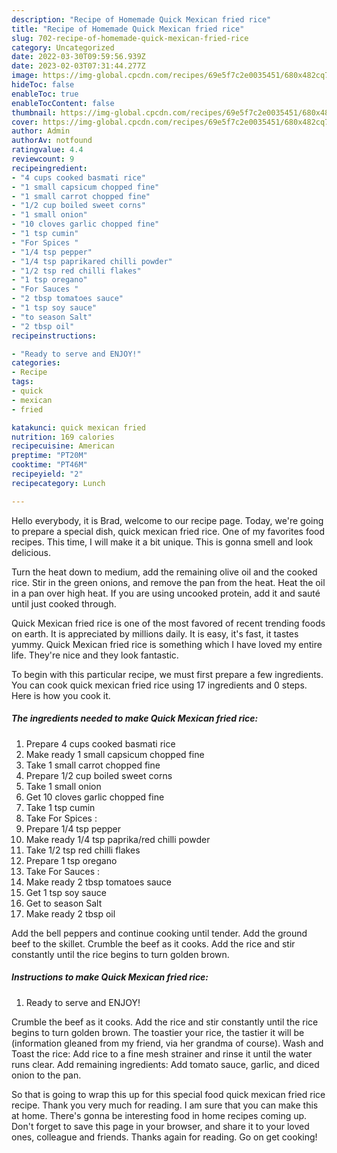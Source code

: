 ```yaml
---
description: "Recipe of Homemade Quick Mexican fried rice"
title: "Recipe of Homemade Quick Mexican fried rice"
slug: 702-recipe-of-homemade-quick-mexican-fried-rice
category: Uncategorized
date: 2022-03-30T09:59:56.939Z
date: 2023-02-03T07:31:44.277Z
image: https://img-global.cpcdn.com/recipes/69e5f7c2e0035451/680x482cq70/quick-mexican-fried-rice-recipe-main-photo.jpg
hideToc: false
enableToc: true
enableTocContent: false
thumbnail: https://img-global.cpcdn.com/recipes/69e5f7c2e0035451/680x482cq70/quick-mexican-fried-rice-recipe-main-photo.jpg
cover: https://img-global.cpcdn.com/recipes/69e5f7c2e0035451/680x482cq70/quick-mexican-fried-rice-recipe-main-photo.jpg
author: Admin
authorAv: notfound
ratingvalue: 4.4
reviewcount: 9
recipeingredient:
- "4 cups cooked basmati rice"
- "1 small capsicum chopped fine"
- "1 small carrot chopped fine"
- "1/2 cup boiled sweet corns"
- "1 small onion"
- "10 cloves garlic chopped fine"
- "1 tsp cumin"
- "For Spices "
- "1/4 tsp pepper"
- "1/4 tsp paprikared chilli powder"
- "1/2 tsp red chilli flakes"
- "1 tsp oregano"
- "For Sauces "
- "2 tbsp tomatoes sauce"
- "1 tsp soy sauce"
- "to season Salt"
- "2 tbsp oil"
recipeinstructions:

- "Ready to serve and ENJOY!"
categories:
- Recipe
tags:
- quick
- mexican
- fried

katakunci: quick mexican fried 
nutrition: 169 calories
recipecuisine: American
preptime: "PT20M"
cooktime: "PT46M"
recipeyield: "2"
recipecategory: Lunch

---
```



Hello everybody, it is Brad, welcome to our recipe page. Today, we're going to prepare a special dish, quick mexican fried rice. One of my favorites food recipes. This time, I will make it a bit unique. This is gonna smell and look delicious.

Turn the heat down to medium, add the remaining olive oil and the cooked rice. Stir in the green onions, and remove the pan from the heat. Heat the oil in a pan over high heat. If you are using uncooked protein, add it and sauté until just cooked through.

Quick Mexican fried rice is one of the most favored of recent trending foods on earth. It is appreciated by millions daily. It is easy, it's fast, it tastes yummy. Quick Mexican fried rice is something which I have loved my entire life. They're nice and they look fantastic.


To begin with this particular recipe, we must first prepare a few ingredients. You can cook quick mexican fried rice using 17 ingredients and 0 steps. Here is how you cook it.

<!--inarticleads1-->

##### The ingredients needed to make Quick Mexican fried rice:

1. Prepare 4 cups cooked basmati rice
1. Make ready 1 small capsicum chopped fine
1. Take 1 small carrot chopped fine
1. Prepare 1/2 cup boiled sweet corns
1. Take 1 small onion
1. Get 10 cloves garlic chopped fine
1. Take 1 tsp cumin
1. Take For Spices :
1. Prepare 1/4 tsp pepper
1. Make ready 1/4 tsp paprika/red chilli powder
1. Take 1/2 tsp red chilli flakes
1. Prepare 1 tsp oregano
1. Take For Sauces :
1. Make ready 2 tbsp tomatoes sauce
1. Get 1 tsp soy sauce
1. Get to season Salt
1. Make ready 2 tbsp oil


Add the bell peppers and continue cooking until tender. Add the ground beef to the skillet. Crumble the beef as it cooks. Add the rice and stir constantly until the rice begins to turn golden brown. 

<!--inarticleads2-->

##### Instructions to make Quick Mexican fried rice:


1. Ready to serve and ENJOY!

Crumble the beef as it cooks. Add the rice and stir constantly until the rice begins to turn golden brown. The toastier your rice, the tastier it will be (information gleaned from my friend, via her grandma of course). Wash and Toast the rice: Add rice to a fine mesh strainer and rinse it until the water runs clear. Add remaining ingredients: Add tomato sauce, garlic, and diced onion to the pan. 

So that is going to wrap this up for this special food quick mexican fried rice recipe. Thank you very much for reading. I am sure that you can make this at home. There's gonna be interesting food in home recipes coming up. Don't forget to save this page in your browser, and share it to your loved ones, colleague and friends. Thanks again for reading. Go on get cooking!
